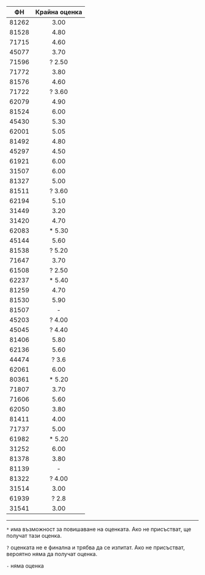 |ФН	|Крайна оценка|
|:--:|:---:|
|81262|	3.00|
|81528|	4.80|
|71715|	4.60|
|45077|	3.70|
|71596|	? 2.50|
|71772|	3.80|
|81576|	4.60|
|71722|	? 3.60|
|62079|	4.90|
|81524|	6.00|
|45430|	5.30|
|62001|	5.05|
|81492|	4.80|
|45297|	4.50|
|61921|	6.00|
|31507|	6.00|
|81327|	5.00|
|81511|	? 3.60|
|62194|	5.10|
|31449|	3.20|
|31420|	4.70|
|62083|	* 5.30|
|45144|	5.60|
|81538|	? 5.20|
|71647|	3.70|
|61508|	? 2.50|
|62237|	* 5.40|
|81259|	4.70|
|81530|	5.90|
|81507|	-|
|45203|	? 4.00|
|45045|	? 4.40|
|81406|	5.80|
|62136|	5.60|
|44474|	? 3.6|
|62061|	6.00|
|80361|	* 5.20|
|71807|	3.70|
|71606|	5.60|
|62050|	3.80|
|81411|	4.00|
|71737|	5.00|
|61982|	* 5.20|
|31252|	6.00|
|81378|	3.80|
|81139|	-|
|81322|	? 4.00|
|31514|	3.00|
|61939|	? 2.8|
|31541|	3.00|

----

`*` има възможност за повишаване на оценката. Ако не присъстват, ще получат тази оценка.

`?` оценката не е финална и трябва да се изпитат. Ако не присъстват, вероятно няма да получат оценка.

`-` няма оценка